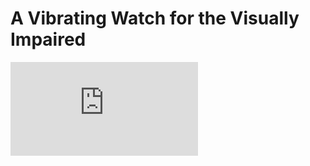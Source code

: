 # A Vibrating Watch for the Visually Impaired

![Information on my project](https://github.com/Mishka2/vibrating_watch/blob/master/display_poster.pdf?raw=true)


